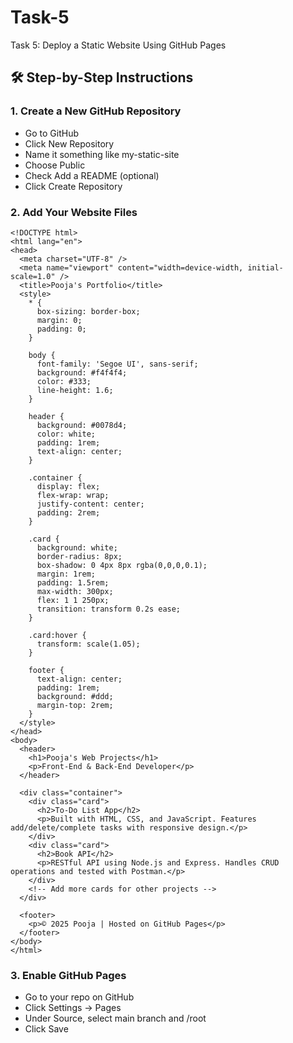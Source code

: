 # Task-5
Task 5: Deploy a Static Website Using GitHub Pages
## 🛠️ Step-by-Step Instructions
### 1. Create a New GitHub Repository
- Go to GitHub
- Click New Repository
- Name it something like my-static-site
- Choose Public
- Check Add a README (optional)
- Click Create Repository
 ### 2. Add Your Website Files
```
<!DOCTYPE html>
<html lang="en">
<head>
  <meta charset="UTF-8" />
  <meta name="viewport" content="width=device-width, initial-scale=1.0" />
  <title>Pooja's Portfolio</title>
  <style>
    * {
      box-sizing: border-box;
      margin: 0;
      padding: 0;
    }

    body {
      font-family: 'Segoe UI', sans-serif;
      background: #f4f4f4;
      color: #333;
      line-height: 1.6;
    }

    header {
      background: #0078d4;
      color: white;
      padding: 1rem;
      text-align: center;
    }

    .container {
      display: flex;
      flex-wrap: wrap;
      justify-content: center;
      padding: 2rem;
    }

    .card {
      background: white;
      border-radius: 8px;
      box-shadow: 0 4px 8px rgba(0,0,0,0.1);
      margin: 1rem;
      padding: 1.5rem;
      max-width: 300px;
      flex: 1 1 250px;
      transition: transform 0.2s ease;
    }

    .card:hover {
      transform: scale(1.05);
    }

    footer {
      text-align: center;
      padding: 1rem;
      background: #ddd;
      margin-top: 2rem;
    }
  </style>
</head>
<body>
  <header>
    <h1>Pooja's Web Projects</h1>
    <p>Front-End & Back-End Developer</p>
  </header>

  <div class="container">
    <div class="card">
      <h2>To-Do List App</h2>
      <p>Built with HTML, CSS, and JavaScript. Features add/delete/complete tasks with responsive design.</p>
    </div>
    <div class="card">
      <h2>Book API</h2>
      <p>RESTful API using Node.js and Express. Handles CRUD operations and tested with Postman.</p>
    </div>
    <!-- Add more cards for other projects -->
  </div>

  <footer>
    <p>© 2025 Pooja | Hosted on GitHub Pages</p>
  </footer>
</body>
</html>
```
 ### 3. Enable GitHub Pages
- Go to your repo on GitHub
- Click Settings → Pages
- Under Source, select main branch and /root
- Click Save
